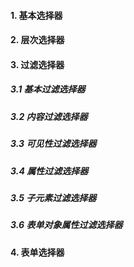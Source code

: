 #### 1. 基本选择器



#### 2. 层次选择器

#### 3. 过滤选择器

##### 3.1 基本过滤选择器



##### 3.2 内容过滤选择器

##### 3.3 可见性过滤选择器

##### 3.4 属性过滤选择器

##### 3.5 子元素过滤选择器

##### 3.6 表单对象属性过滤选择器

#### 4. 表单选择器